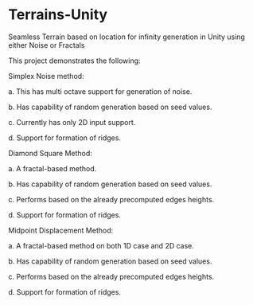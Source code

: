 # Terrains-Unity
Seamless Terrain based on location for infinity generation in Unity using either Noise or Fractals

This project demonstrates the following:

Simplex Noise method:

a.	This has multi octave support for generation of noise.
  
b.	Has capability of random generation based on seed values.
  
c.	Currently has only 2D input support.
  
d.	Support for formation of ridges.
  
Diamond Square Method:

a.	A fractal-based method.

b.	Has capability of random generation based on seed values.
  
c.	Performs based on the already precomputed edges heights.
  
d.	Support for formation of ridges.

Midpoint Displacement Method:

a.  A fractal-based method on both 1D case and 2D case.

b.	Has capability of random generation based on seed values.
  
c.	Performs based on the already precomputed edges heights.
  
d.	Support for formation of ridges.
